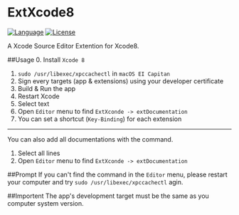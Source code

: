 # ExtXcode8
[![Language](https://img.shields.io/badge/language-Swift%203.0-orange.svg)](https://swift.org/)
[![License](https://img.shields.io/badge/license-MIT-blue.svg)](https://github.com/cyanzhong/xTextHandler/blob/master/LICENSE)

A Xcode Source Editor Extention for Xcode8.

##Usage
0. Install `Xcode 8`
1. `sudo /usr/libexec/xpccachectl` in `macOS EI Capitan`
2. Sign every targets (app & extensions) using your developer certificate
3. Build & Run the app
4. Restart Xcode
5. Select text
6. Open `Editor` menu to find `ExtXconde -> extDocumentation`
7. You can set a shortcut (`Key-Binding`) for each extension

-----
You can also add all documentations with the command.

 1. Select all lines
 2. Open `Editor` menu to find `ExtXconde -> extDocumentation`

##Prompt
If you can't find the command in the `Editor` menu, please restart your computer and try `sudo /usr/libexec/xpccachectl` agin.

##Importent
The app's development target must be the same as you computer system version.